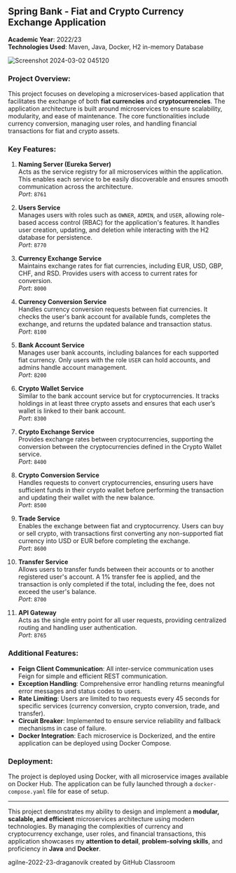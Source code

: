 ## Spring Bank - Fiat and Crypto Currency Exchange Application
**Academic Year**: 2022/23  
**Technologies Used**: Maven, Java, Docker, H2 in-memory Database

![Screenshot 2024-03-02 045120](https://github.com/IIS-APRSP-2022-2023/agilne-2022-23-draganovik/assets/15861333/46b3b7fc-8777-41c6-8086-1e77b362dad3)

### Project Overview:
This project focuses on developing a microservices-based application that facilitates the exchange of both **fiat currencies** and **cryptocurrencies**. The application architecture is built around microservices to ensure scalability, modularity, and ease of maintenance. The core functionalities include currency conversion, managing user roles, and handling financial transactions for fiat and crypto assets.

### Key Features:

1. **Naming Server (Eureka Server)**  
   Acts as the service registry for all microservices within the application. This enables each service to be easily discoverable and ensures smooth communication across the architecture.  
   *Port*: `8761`

2. **Users Service**  
   Manages users with roles such as `OWNER`, `ADMIN`, and `USER`, allowing role-based access control (RBAC) for the application's features. It handles user creation, updating, and deletion while interacting with the H2 database for persistence.  
   *Port*: `8770`

3. **Currency Exchange Service**  
   Maintains exchange rates for fiat currencies, including EUR, USD, GBP, CHF, and RSD. Provides users with access to current rates for conversion.  
   *Port*: `8000`

4. **Currency Conversion Service**  
   Handles currency conversion requests between fiat currencies. It checks the user's bank account for available funds, completes the exchange, and returns the updated balance and transaction status.  
   *Port*: `8100`

5. **Bank Account Service**  
   Manages user bank accounts, including balances for each supported fiat currency. Only users with the role `USER` can hold accounts, and admins handle account management.  
   *Port*: `8200`

6. **Crypto Wallet Service**  
   Similar to the bank account service but for cryptocurrencies. It tracks holdings in at least three crypto assets and ensures that each user’s wallet is linked to their bank account.  
   *Port*: `8300`

7. **Crypto Exchange Service**  
   Provides exchange rates between cryptocurrencies, supporting the conversion between the cryptocurrencies defined in the Crypto Wallet service.  
   *Port*: `8400`

8. **Crypto Conversion Service**  
   Handles requests to convert cryptocurrencies, ensuring users have sufficient funds in their crypto wallet before performing the transaction and updating their wallet with the new balance.  
   *Port*: `8500`

9. **Trade Service**  
   Enables the exchange between fiat and cryptocurrency. Users can buy or sell crypto, with transactions first converting any non-supported fiat currency into USD or EUR before completing the exchange.  
   *Port*: `8600`

10. **Transfer Service**  
    Allows users to transfer funds between their accounts or to another registered user's account. A 1% transfer fee is applied, and the transaction is only completed if the total, including the fee, does not exceed the user's balance.  
    *Port*: `8700`

11. **API Gateway**  
    Acts as the single entry point for all user requests, providing centralized routing and handling user authentication.  
    *Port*: `8765`

### Additional Features:
- **Feign Client Communication**: All inter-service communication uses Feign for simple and efficient REST communication.
- **Exception Handling**: Comprehensive error handling returns meaningful error messages and status codes to users.
- **Rate Limiting**: Users are limited to two requests every 45 seconds for specific services (currency conversion, crypto conversion, trade, and transfer).
- **Circuit Breaker**: Implemented to ensure service reliability and fallback mechanisms in case of failure.
- **Docker Integration**: Each microservice is Dockerized, and the entire application can be deployed using Docker Compose.

### Deployment:
The project is deployed using Docker, with all microservice images available on Docker Hub. The application can be fully launched through a `docker-compose.yaml` file for ease of setup.

---

This project demonstrates my ability to design and implement a **modular, scalable, and efficient** microservices architecture using modern technologies. By managing the complexities of currency and cryptocurrency exchange, user roles, and financial transactions, this application showcases my **attention to detail**, **problem-solving skills**, and proficiency in **Java** and **Docker**.


agilne-2022-23-draganovik created by GitHub Classroom
